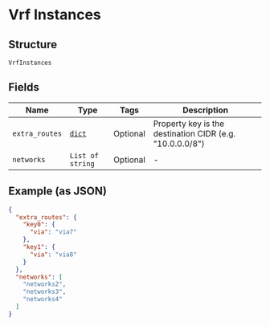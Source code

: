 
# Vrf Instances

## Structure

`VrfInstances`

## Fields

| Name | Type | Tags | Description |
|  --- | --- | --- | --- |
| `extra_routes` | [`dict`](../../doc/models/extra-routes-6.md) | Optional | Property key is the destination CIDR (e.g. "10.0.0.0/8") |
| `networks` | `List of string` | Optional | - |

## Example (as JSON)

```json
{
  "extra_routes": {
    "key0": {
      "via": "via7"
    },
    "key1": {
      "via": "via8"
    }
  },
  "networks": [
    "networks2",
    "networks3",
    "networks4"
  ]
}
```

